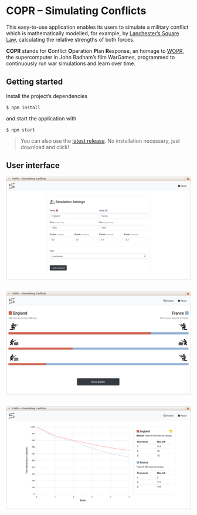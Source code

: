 # COPR – Simulating Conflicts

This easy-to-use application enables its users to simulate a military conflict which is mathematically modelled, for example, by [Lanchester’s Square Law](https://en.wikipedia.org/wiki/Lanchester%27s_laws), calculating the relative strengths of both forces.

**COPR** stands for **C**onflict **O**peration **P**lan **R**esponse, an homage to [WOPR](https://www.youtube.com/watch?v=iRsycWRQrc8), the supercomputer in John Badham’s film WarGames, programmed to continuously run war simulations and learn over time.


## Getting started

Install the project’s dependencies

```
$ npm install
```

and start the application with

```
$ npm start
```

> You can also use the [latest release](https://github.com/cosimwue/copr/releases). No installation necessary, just download and click!


## User interface

<img src="docs/home-border.png" style="margin-bottom: 30px;">

<img src="docs/game-fire-border.png" style="margin-bottom: 30px;">

<img src="docs/result-1-border.png">
